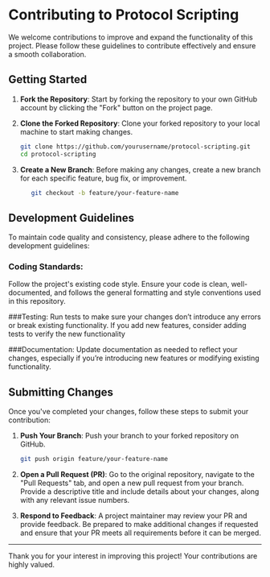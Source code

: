 # Contributing to Protocol Scripting

We welcome contributions to improve and expand the functionality of this project. Please follow these guidelines to contribute effectively and ensure a smooth collaboration.

## Getting Started

1. **Fork the Repository**:
   Start by forking the repository to your own GitHub account by clicking the "Fork" button on the project page.
  
2. **Clone the Forked Repository**:
   Clone your forked repository to your local machine to start making changes.

   ```bash
   git clone https://github.com/yourusername/protocol-scripting.git
   cd protocol-scripting
   
3. **Create a New Branch**:
   Before making any changes, create a new branch for each specific feature, bug fix, or improvement.
   ```bash
      git checkout -b feature/your-feature-name

## Development Guidelines

To maintain code quality and consistency, please adhere to the following development guidelines:

### Coding Standards: 
   Follow the project's existing code style. Ensure your code is clean, well-documented, and follows the general formatting and style conventions used in this repository.

###Testing:
   Run tests to make sure your changes don’t introduce any errors or break existing functionality. If you add new features, consider adding tests to verify the new functionality

###Documentation:
   Update documentation as needed to reflect your changes, especially if you’re introducing new features or modifying existing functionality.


## Submitting Changes
Once you've completed your changes, follow these steps to submit your contribution:

1. **Push Your Branch**: 
   Push your branch to your forked repository on GitHub.

   ```bash
   git push origin feature/your-feature-name

2. **Open a Pull Request (PR)**:
   Go to the original repository, navigate to the "Pull Requests" tab, and open a new pull request from your branch. Provide a descriptive title and include details about your changes, along with any relevant issue numbers.

3. **Respond to Feedback**:
   A project maintainer may review your PR and provide feedback. Be prepared to make additional changes if requested and ensure that your PR meets all requirements before it can be merged.

-----------------------

Thank you for your interest in improving this project! Your contributions are highly valued.
